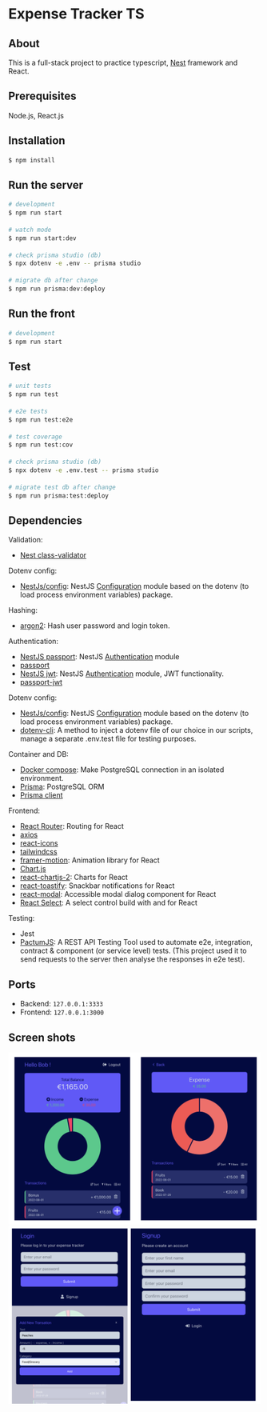 # Expense Tracker TS

## About

This is a full-stack project to practice typescript, [Nest](https://github.com/nestjs/nest) framework and React.

## Prerequisites

Node.js, React.js

## Installation

```bash
$ npm install
```

## Run the server

```bash
# development
$ npm run start

# watch mode
$ npm run start:dev

# check prisma studio (db)
$ npx dotenv -e .env -- prisma studio

# migrate db after change
$ npm run prisma:dev:deploy
```

## Run the front

```bash
# development
$ npm run start
```

## Test

```bash
# unit tests
$ npm run test

# e2e tests
$ npm run test:e2e

# test coverage
$ npm run test:cov

# check prisma studio (db)
$ npx dotenv -e .env.test -- prisma studio

# migrate test db after change
$ npm run prisma:test:deploy
```

## Dependencies

Validation:

-   [Nest class-validator](https://docs.nestjs.com/pipes#class-validator)

Dotenv config:

-   [NestJs/config](https://www.npmjs.com/package/@nestjs/config): NestJS [Configuration](https://docs.nestjs.com/fundamentals/dynamic-modules) module based on the dotenv (to load process environment variables) package.

Hashing:

-   [argon2](https://www.npmjs.com/package/argon2): Hash user password and login token.

Authentication:

-   [NestJS passport](https://www.npmjs.com/package/@nestjs/passport): NestJS [Authentication](https://docs.nestjs.com/security/authentication#jwt-functionality) module
-   [passport](https://www.npmjs.com/package/passport)
-   [NestJS jwt](https://www.npmjs.com/package/@nestjs/jwt): NestJS [Authentication](https://docs.nestjs.com/security/authentication#jwt-functionality) module, JWT functionality.
-   [passport-jwt](https://www.npmjs.com/package/passport-jwt)

Dotenv config:

-   [NestJs/config](https://www.npmjs.com/package/@nestjs/config): NestJS [Configuration](https://docs.nestjs.com/fundamentals/dynamic-modules) module based on the dotenv (to load process environment variables) package.
-   [dotenv-cli](https://www.npmjs.com/package/dotenv-cli): A method to inject a dotenv file of our choice in our scripts, manage a separate .env.test file for testing purposes.

Container and DB:

-   [Docker compose](https://docs.docker.com/compose/): Make PostgreSQL connection in an isolated environment.
-   [Prisma](https://www.prisma.io/): PostgreSQL ORM
-   [Prisma client](https://www.npmjs.com/package/@prisma/client)

Frontend:

-   [React Router](https://www.npmjs.com/package/@types/react-router-dom): Routing for React
-   [axios](https://axios-http.com/)
-   [react-icons](https://react-icons.github.io/react-icons/)
-   [tailwindcss](https://tailwindcss.com/)
-   [framer-motion](https://www.npmjs.com/package/framer-motion): Animation library for React
-   [Chart.js](https://www.npmjs.com/package/@types/chart.js)
-   [react-chartjs-2](https://www.npmjs.com/package/react-chartjs-2#docs): Charts for React
-   [react-toastify](https://www.npmjs.com/package/react-toastify): Snackbar notifications for React
-   [react-modal](https://www.npmjs.com/package/@types/react-modal): Accessible modal dialog component for React
-   [React Select](https://react-select.com/home): A select control build with and for React

Testing:

-   Jest
-   [PactumJS](https://pactumjs.github.io/introduction/welcome.html#use-cases): A REST API Testing Tool used to automate e2e, integration, contract & component (or service level) tests. (This project used it to send requests to the server then analyse the responses in e2e test).

## Ports

-   Backend: `127.0.0.1:3333`
-   Frontend: `127.0.0.1:3000`

## Screen shots

![alt text](https://github.com/cligrenet/Expense-tracker-ts/blob/main/frontend/public/shot1.png 'shot 1')
![alt text](https://github.com/cligrenet/Expense-tracker-ts/blob/main/frontend/public/shot2.png 'shot 2')
